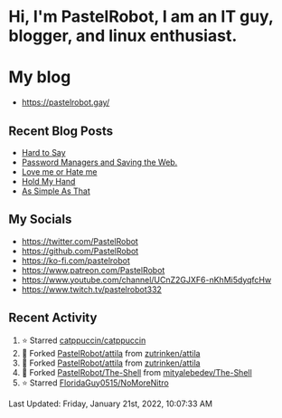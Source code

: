 # Hi, I'm PastelRobot, I am an IT guy, blogger, and linux enthusiast.

# My blog
- https://pastelrobot.gay/
## Recent Blog Posts
<!-- BLOG-POST-LIST:START -->
- [Hard to Say](https://pastelrobot.gay/so-hard-to-say/)
- [Password Managers and Saving the Web.](https://pastelrobot.gay/saving-the-web/)
- [Love me or Hate me](https://pastelrobot.gay/love-me-or-hate-me/)
- [Hold My Hand](https://pastelrobot.gay/untitled/)
- [As Simple As That](https://pastelrobot.gay/as-simple-as-that/)
<!-- BLOG-POST-LIST:END -->
## My Socials

- https://twitter.com/PastelRobot
- https://github.com/PastelRobot
- https://ko-fi.com/pastelrobot
- https://www.patreon.com/PastelRobot
- https://www.youtube.com/channel/UCnZ2GJXF6-nKhMi5dyqfcHw
- https://www.twitch.tv/pastelrobot332

## Recent Activity
<!--RECENT_ACTIVITY:start-->
1. ⭐ Starred [catppuccin/catppuccin](https://github.com/catppuccin/catppuccin)
2. 🔱 Forked [PastelRobot/attila](https://github.com/PastelRobot/attila) from [zutrinken/attila](https://github.com/zutrinken/attila)
3. 🔱 Forked [PastelRobot/attila](https://github.com/PastelRobot/attila) from [zutrinken/attila](https://github.com/zutrinken/attila)
4. 🔱 Forked [PastelRobot/The-Shell](https://github.com/PastelRobot/The-Shell) from [mityalebedev/The-Shell](https://github.com/mityalebedev/The-Shell)
5. ⭐ Starred [FloridaGuy0515/NoMoreNitro](https://github.com/FloridaGuy0515/NoMoreNitro)
<!--RECENT_ACTIVITY:end-->

<!--RECENT_ACTIVITY:last_update-->
Last Updated: Friday, January 21st, 2022, 10:07:33 AM
<!--RECENT_ACTIVITY:last_update_end-->
